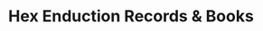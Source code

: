 ---
title: "Hex Enduction Records & Books"
url: /seattle/hex-enduction-records-und-books/
shop: Musik
---